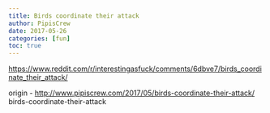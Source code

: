 ```yaml
---
title: Birds coordinate their attack
author: PipisCrew
date: 2017-05-26
categories: [fun]
toc: true
---
```


https://www.reddit.com/r/interestingasfuck/comments/6dbve7/birds_coordinate_their_attack/

origin - http://www.pipiscrew.com/2017/05/birds-coordinate-their-attack/ birds-coordinate-their-attack